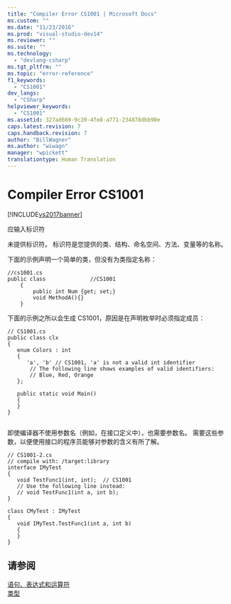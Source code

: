 ```yaml
---
title: "Compiler Error CS1001 | Microsoft Docs"
ms.custom: ""
ms.date: "11/23/2016"
ms.prod: "visual-studio-dev14"
ms.reviewer: ""
ms.suite: ""
ms.technology: 
  - "devlang-csharp"
ms.tgt_pltfrm: ""
ms.topic: "error-reference"
f1_keywords: 
  - "CS1001"
dev_langs: 
  - "CSharp"
helpviewer_keywords: 
  - "CS1001"
ms.assetid: 327ad669-9c20-4fe8-a771-234878dbb90e
caps.latest.revision: 7
caps.handback.revision: 7
author: "BillWagner"
ms.author: "wiwagn"
manager: "wpickett"
translationtype: Human Translation
---
```

# Compiler Error CS1001
[!INCLUDE[vs2017banner](../../../csharp/includes/vs2017banner.md)]

应输入标识符  
  
 未提供标识符。  标识符是您提供的类、结构、命名空间、方法、变量等的名称。  
  
 下面的示例声明一个简单的类，但没有为类指定名称：  
  
```  
//cs1001.cs  
public class              //CS1001  
    {  
        public int Num {get; set;}  
        void MethodA(){}  
    }  
```  
  
 下面的示例之所以会生成 CS1001，原因是在声明枚举时必须指定成员：  
  
```  
// CS1001.cs  
public class clx  
{  
   enum Colors : int  
   {  
      'a', 'b' // CS1001, 'a' is not a valid int identifier  
       // The following line shows examples of valid identifiers:  
       // Blue, Red, Orange  
   };  
  
   public static void Main()  
   {  
   }  
}  
  
```  
  
 即使编译器不使用参数名（例如，在接口定义中），也需要参数名。  需要这些参数，以便使用接口的程序员能够对参数的含义有所了解。  
  
```  
// CS1001-2.cs  
// compile with: /target:library  
interface IMyTest  
{  
   void TestFunc1(int, int);  // CS1001  
   // Use the following line instead:  
   // void TestFunc1(int a, int b);  
}  
  
class CMyTest : IMyTest  
{  
   void IMyTest.TestFunc1(int a, int b)  
   {  
   }  
}  
```  
  
## 请参阅  
 [语句、表达式和运算符](../../../csharp/programming-guide/statements-expressions-operators/index.md)   
 [类型](../../../csharp/programming-guide/types/index.md)